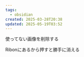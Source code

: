 ```yaml
---
tags:
  - obsidian
created: 2025-03-28T20:38
updated: 2025-05-19T03:52
---
```

使ってない画像を削除する

Ribonにあるから押すと勝手に消える



